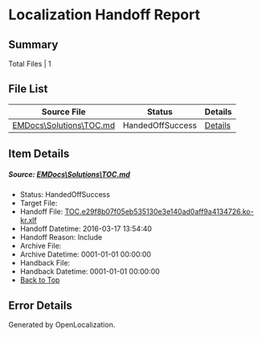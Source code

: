 # <a name='report-top'></a> Localization Handoff Report

## Summary
 Total Files | 1

## File List
 Source File | Status | Details 
 ----------- | ------ | ------- 
 [EMDocs\Solutions\TOC.md](https://github.com/Microsoft/EMDocs-pr/blob/7f60787e740b38afa0229da344d2352b0334cdc1/EMDocs/Solutions/TOC.md) | HandedOffSuccess | [Details](#6a9c02cdd721d842bf00b4e7fb037e53ee9ae591300)

## Item Details
##### <a name='6a9c02cdd721d842bf00b4e7fb037e53ee9ae591300'></a> Source: [EMDocs\Solutions\TOC.md](https://github.com/Microsoft/EMDocs-pr/blob/7f60787e740b38afa0229da344d2352b0334cdc1/EMDocs/Solutions/TOC.md)
* Status: HandedOffSuccess
* Target File: 
* Handoff File: [TOC.e29f8b07f05eb535130e3e140ad0aff9a4134726.ko-kr.xlf](https://github.com/Microsoft/EM.handoff/blob/b449b6459cb8fc37a75dcb5fe7566cd7b28923ac/ol-handoff/Microsoft/EMDocs-pr.ko-kr/master/TOC.e29f8b07f05eb535130e3e140ad0aff9a4134726.ko-kr.xlf)
* Handoff Datetime: 2016-03-17 13:54:40
* Handoff Reason: Include
* Archive File: 
* Archive Datetime: 0001-01-01 00:00:00
* Handback File: 
* Handback Datetime: 0001-01-01 00:00:00
* [Back to Top](#report-top)


## Error Details

Generated by OpenLocalization.
